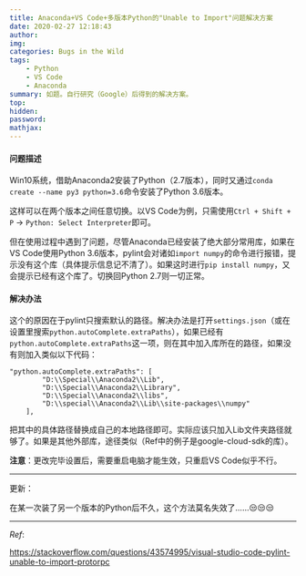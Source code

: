 ```yaml
---
title: Anaconda+VS Code+多版本Python的"Unable to Import"问题解决方案
date: 2020-02-27 12:18:43
author:
img:
categories: Bugs in the Wild
tags:
    - Python
    - VS Code
    - Anaconda
summary: 如题。自行研究（Google）后得到的解决方案。
top:
hidden:
password:
mathjax:
---
```

#### 问题描述

Win10系统，借助Anaconda2安装了Python（2.7版本），同时又通过`conda create --name py3 python=3.6`命令安装了Python 3.6版本。

这样可以在两个版本之间任意切换。以VS Code为例，只需使用`Ctrl + Shift + P` -> `Python: Select Interpreter`即可。

但在使用过程中遇到了问题，尽管Anaconda已经安装了绝大部分常用库，如果在VS Code使用Python 3.6版本，pylint会对诸如`import numpy`的命令进行报错，提示没有这个库（具体提示信息记不清了）。如果这时进行`pip install numpy`，又会提示已经有这个库了。切换回Python 2.7则一切正常。

#### 解决办法

这个的原因在于pylint只搜索默认的路径。解决办法是打开`settings.json`（或在设置里搜索`python.autoComplete.extraPaths`），如果已经有`python.autoComplete.extraPaths`这一项，则在其中加入库所在的路径，如果没有则加入类似以下代码：
~~~
"python.autoComplete.extraPaths": [
        "D:\\Special\\Anaconda2\\Lib",
        "D:\\Special\\Anaconda2\\Library",
        "D:\\Special\\Anaconda2\\libs",
        "D:\\special\\Anaconda2\\Lib\\site-packages\\numpy"
    ],
~~~
把其中的具体路径替换成自己的本地路径即可。实际应该只加入Lib文件夹路径就够了。如果是其他外部库，途径类似（Ref中的例子是google-cloud-sdk的库）。

**注意**：更改完毕设置后，需要重启电脑才能生效，只重启VS Code似乎不行。

****

更新：

在某一次装了另一个版本的Python后不久，这个方法莫名失效了……:unamused::unamused::unamused:


****
*Ref*:

https://stackoverflow.com/questions/43574995/visual-studio-code-pylint-unable-to-import-protorpc
